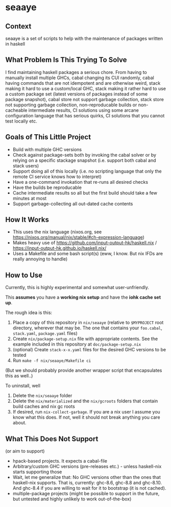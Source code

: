 # seaaye

## Context

seaaye is a set of scripts to help with the maintenance of packages written
in haskell

## What Problem Is This Trying To Solve

I find maintaining haskell packages a serious chore. From having to manually
install multiple GHCs, cabal changing its CUI randomly, cabal having commands
that are not idempotent and are otherwise weird, stack making it hard to use
a custom/local GHC, stack making it rather hard to use a custom package set
(latest versions of packages instead of some package snapshot), cabal store
not support garbage collection, stack store not supporting garbage collection,
non-reproducable builds or non-cacheable intermediate results, CI solutions
using some arcane configuration language that has serious quirks, CI solutions
that you cannot test locally etc.

## Goals of This Little Project

- Build with multiple GHC versions
- Check against package-sets both by invoking the cabal solver or
  by relying on a specific stackage snapshot (i.e. support both cabal and
  stack users)
- Support doing all of this locally (i.e. no scripting language that only the
  remote CI service knows how to interpret)
- Have a one-command invokation that re-runs all desired checks
- Have the builds be reproducable
- Cache intermediate results so all but the first build should take a few
  minutes at most
- Support garbage-collecting all out-dated cache contents

## How It Works

- This uses the nix language (nixos.org, see https://nixos.org/manual/nix/stable/#ch-expression-language)
- Makes heavy use of https://github.com/input-output-hk/haskell.nix / https://input-output-hk.github.io/haskell.nix/
- Uses a Makefile and some bash script(s) (eww, I know. But nix IFDs are really
  annoying to handle)

## How to Use

Currently, this is highly experimental and somewhat user-unfriendly.

This **assumes** you have a **working nix setup** and have the
**iohk cache set up**.

The rough idea is this:

1. Place a copy of this repository in `nix/seaaye` (relative to `$MYPROJECT`
   root directory, wherever that may be. The one that contains your
   `foo.cabal`, `stack.yaml`, `package.yaml` files)
2. Create `nix/package-setup.nix` file with appropriate contents.
   See the example included in this repository at `doc/package-setup.nix`
3. (optional) Create `stack-x-x.yaml` files for the desired GHC versions
   to be tested
4. Run `make -f nix/seaaye/Makefile ci`

(But we should probably provide another wrapper script that encapsulates this
as well..)

To uninstall, well

1. Delete the `nix/seaaye` folder
2. Delete the `nix/materialized` and the `nix/gcroots` folders that contain
   build caches and nix gc roots
3. If desired, run `nix-collect-garbage`. If you are a nix user I assume you
   know what this does. If not, well it should not break anything you care
   about.

## What This Does Not Support

(or aim to support)

- hpack-based projects. It expects a cabal-file
- Arbitrary/custom GHC versions (pre-releases etc.) - unless haskell-nix starts
  supporting those
- Wait, let me generalize that: No GHC versions other than the ones that
  haskell-nix supports. That is, currently: ghc-8.6, ghc-8.8 and ghc-8.10. And
  ghc-8.4 if you are willing to wait for it to bootstrap (it is not cached).
- multiple-package projects (might be possible to support in the future, but
  untested and highly unlikely to work out-of-the-box)
